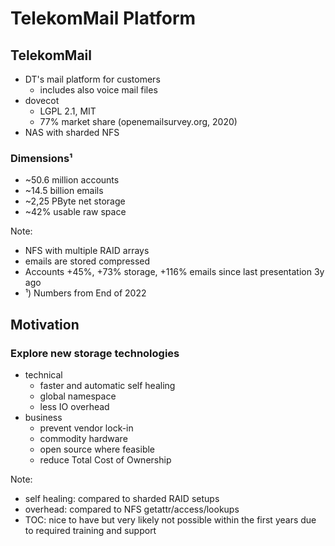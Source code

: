 <!-- .slide: data-state="section-break" id="section-break-1" data-timing="10s" -->
# TelekomMail Platform


<!-- .slide: data-state="normal" id="telekommail" data-timing="20s" data-menu-title="TelekomMail" -->
## TelekomMail

* DT's mail platform for customers <!-- .element class="fragment" data-fragment-index="1"-->
  * includes also voice mail files <!-- .element class="fragment" data-fragment-index="1"-->
* dovecot <!-- .element class="fragment" data-fragment-index="2"-->
  * LGPL 2.1, MIT <!-- .element class="fragment" data-fragment-index="2"-->
  * 77% market share (openemailsurvey.org, 2020) <!-- .element class="fragment" data-fragment-index="2"-->
* NAS with sharded NFS <!-- .element class="fragment" data-fragment-index="3"-->

### Dimensions¹ <!-- .element class="fragment" data-fragment-index="5"-->
* ~50.6 million accounts <!-- .element class="fragment" data-fragment-index="5"-->
* ~14.5 billion emails <!-- .element class="fragment" data-fragment-index="5"-->
* ~2,25 PByte net storage <!-- .element class="fragment" data-fragment-index="6"-->
* ~42% usable raw space <!-- .element class="fragment" data-fragment-index="6"-->

Note:
- NFS with multiple RAID arrays
- emails are stored compressed
- Accounts +45%, +73% storage, +116% emails since last presentation 3y ago
- ¹) Numbers from End of 2022


<!-- .slide: data-state="normal" id="project-motivation" data-timing="20s" data-menu-title="Project Motivation" -->
## Motivation

### Explore new storage technologies

* technical <!-- .element class="fragment" data-fragment-index="0"-->
  * faster and automatic self healing <!-- .element class="fragment" data-fragment-index="1"-->
  * global namespace <!-- .element class="fragment" data-fragment-index="2"-->
  * less IO overhead <!-- .element class="fragment" data-fragment-index="3"-->
* business <!-- .element class="fragment" data-fragment-index="4"-->
  * prevent vendor lock-in <!-- .element class="fragment" data-fragment-index="5"-->
  * commodity hardware <!-- .element class="fragment" data-fragment-index="6"-->
  * open source where feasible <!-- .element class="fragment" data-fragment-index="7"-->
  * reduce Total Cost of Ownership <!-- .element class="fragment" data-fragment-index="8"-->

Note: 
- self healing: compared to sharded RAID setups
- overhead: compared to NFS getattr/access/lookups
- TOC: nice to have but very likely not possible within the first years due to required training and support
